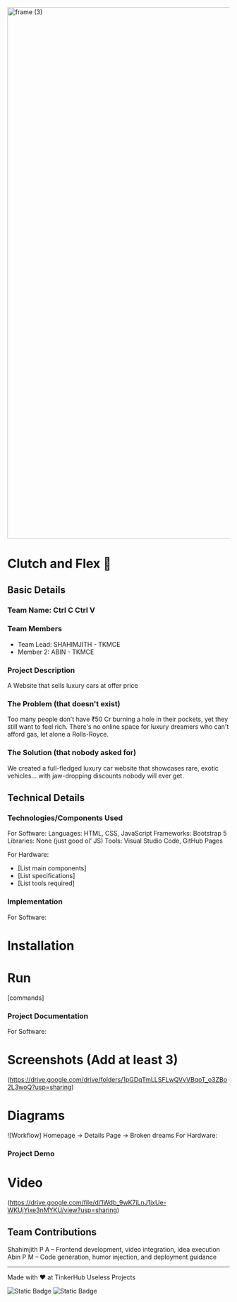 <img width="3188" height="1202" alt="frame (3)" src="https://github.com/user-attachments/assets/517ad8e9-ad22-457d-9538-a9e62d137cd7" />


# Clutch and Flex 🎯


## Basic Details
### Team Name: Ctrl C Ctrl V


### Team Members
- Team Lead: SHAHIMJITH - TKMCE
- Member 2: ABIN - TKMCE


### Project Description
A Website that sells luxury cars at offer price

### The Problem (that doesn't exist)
Too many people don’t have ₹50 Cr burning a hole in their pockets, yet they still want to feel rich. There's no online space for luxury dreamers who can't afford gas, let alone a Rolls-Royce.


### The Solution (that nobody asked for)
We created a full-fledged luxury car website that showcases rare, exotic vehicles… with jaw-dropping discounts nobody will ever get.

## Technical Details
### Technologies/Components Used
For Software:
Languages: HTML, CSS, JavaScript
Frameworks: Bootstrap 5
Libraries: None (just good ol’ JS)
Tools: Visual Studio Code, GitHub Pages

For Hardware:
- [List main components]
- [List specifications]
- [List tools required]

### Implementation
For Software:
# Installation

# Run
[commands]

### Project Documentation
For Software:

# Screenshots (Add at least 3)
(https://drive.google.com/drive/folders/1pGDqTmLLSFLwQVvVBqoT_o3ZBo2L3woQ?usp=sharing)
# Diagrams
![Workflow]
Homepage → Details Page → Broken dreams
For Hardware:

### Project Demo
# Video
(https://drive.google.com/file/d/1Wdb_9wK7iLnJ1jxUe-WKUjYixe3nMYKU/view?usp=sharing)



## Team Contributions
Shahimjith P A – Frontend development, video integration, idea execution
Abin P M – Code generation, humor injection, and deployment guidance

---
Made with ❤️ at TinkerHub Useless Projects 

![Static Badge](https://img.shields.io/badge/TinkerHub-24?color=%23000000&link=https%3A%2F%2Fwww.tinkerhub.org%2F)
![Static Badge](https://img.shields.io/badge/UselessProjects--25-25?link=https%3A%2F%2Fwww.tinkerhub.org%2Fevents%2FQ2Q1TQKX6Q%2FUseless%2520Projects)


